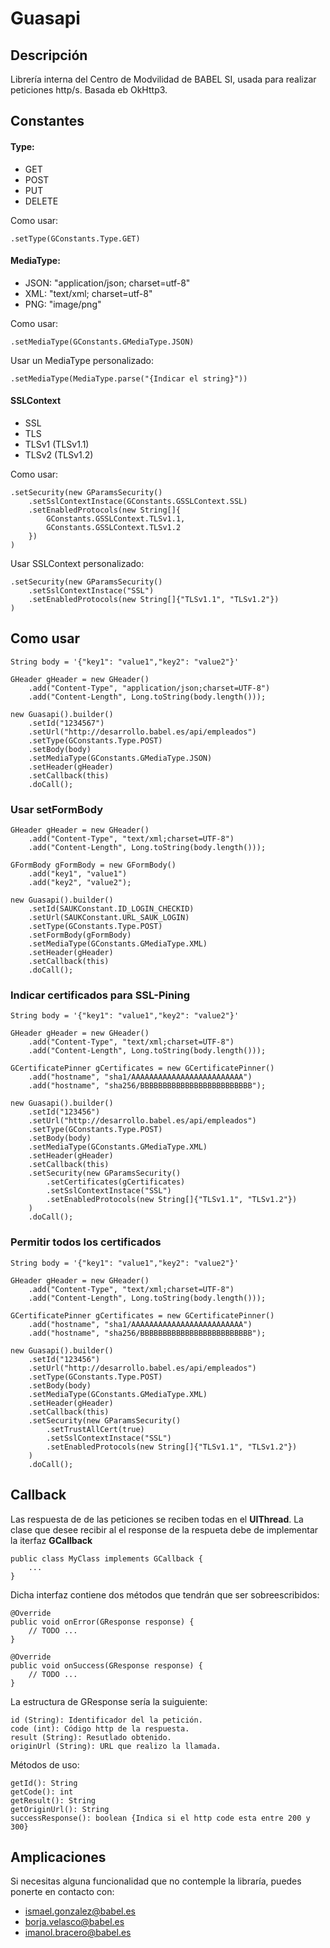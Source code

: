 # Guasapi

## Descripción
Librería interna del Centro de Modvilidad de BABEL SI, usada para realizar peticiones http/s. Basada eb OkHttp3.

## Constantes

#### Type:
* GET
* POST
* PUT
* DELETE

Como usar: 

```
.setType(GConstants.Type.GET)
```
#### MediaType:
* JSON: "application/json; charset=utf-8"
* XML: "text/xml; charset=utf-8"
* PNG: "image/png"

Como usar:

```
.setMediaType(GConstants.GMediaType.JSON)
```

Usar un MediaType personalizado:

```
.setMediaType(MediaType.parse("{Indicar el string}"))
```

#### SSLContext
* SSL
* TLS
* TLSv1 (TLSv1.1)
* TLSv2 (TLSv1.2)

Como usar:

```
.setSecurity(new GParamsSecurity()
    .setSslContextInstace(GConstants.GSSLContext.SSL)
    .setEnabledProtocols(new String[]{
	    GConstants.GSSLContext.TLSv1.1, 
	    GConstants.GSSLContext.TLSv1.2
    })
)
```

Usar SSLContext personalizado:

```
.setSecurity(new GParamsSecurity()
    .setSslContextInstace("SSL")
    .setEnabledProtocols(new String[]{"TLSv1.1", "TLSv1.2"})
)
```

## Como usar

```
String body = '{"key1": "value1","key2": "value2"}'

GHeader gHeader = new GHeader()
    .add("Content-Type", "application/json;charset=UTF-8")
    .add("Content-Length", Long.toString(body.length()));

new Guasapi().builder()
    .setId("1234567")
    .setUrl("http://desarrollo.babel.es/api/empleados")
    .setType(GConstants.Type.POST)
    .setBody(body)
    .setMediaType(GConstants.GMediaType.JSON)
    .setHeader(gHeader)
    .setCallback(this)
    .doCall();
```

### Usar setFormBody 

```
GHeader gHeader = new GHeader()
    .add("Content-Type", "text/xml;charset=UTF-8")
    .add("Content-Length", Long.toString(body.length()));

GFormBody gFormBody = new GFormBody()
    .add("key1", "value1")
    .add("key2", "value2");

new Guasapi().builder()
    .setId(SAUKConstant.ID_LOGIN_CHECKID)
    .setUrl(SAUKConstant.URL_SAUK_LOGIN)
    .setType(GConstants.Type.POST)
    .setFormBody(gFormBody)
    .setMediaType(GConstants.GMediaType.XML)
    .setHeader(gHeader)
    .setCallback(this)
    .doCall();
```

### Indicar certificados para SSL-Pining

```
String body = '{"key1": "value1","key2": "value2"}'

GHeader gHeader = new GHeader()
    .add("Content-Type", "text/xml;charset=UTF-8")
    .add("Content-Length", Long.toString(body.length()));

GCertificatePinner gCertificates = new GCertificatePinner()
    .add("hostname", "sha1/AAAAAAAAAAAAAAAAAAAAAAAAA")
    .add("hostname", "sha256/BBBBBBBBBBBBBBBBBBBBBBBBB");

new Guasapi().builder()
    .setId("123456")
    .setUrl("http://desarrollo.babel.es/api/empleados")
    .setType(GConstants.Type.POST)
    .setBody(body)
    .setMediaType(GConstants.GMediaType.XML)
    .setHeader(gHeader)
    .setCallback(this)
    .setSecurity(new GParamsSecurity()
        .setCertificates(gCertificates)
        .setSslContextInstace("SSL")
        .setEnabledProtocols(new String[]{"TLSv1.1", "TLSv1.2"})
    )
    .doCall();
```

### Permitir todos los certificados
```
String body = '{"key1": "value1","key2": "value2"}'

GHeader gHeader = new GHeader()
    .add("Content-Type", "text/xml;charset=UTF-8")
    .add("Content-Length", Long.toString(body.length()));

GCertificatePinner gCertificates = new GCertificatePinner()
    .add("hostname", "sha1/AAAAAAAAAAAAAAAAAAAAAAAAA")
    .add("hostname", "sha256/BBBBBBBBBBBBBBBBBBBBBBBBB");

new Guasapi().builder()
    .setId("123456")
    .setUrl("http://desarrollo.babel.es/api/empleados")
    .setType(GConstants.Type.POST)
    .setBody(body)
    .setMediaType(GConstants.GMediaType.XML)
    .setHeader(gHeader)
    .setCallback(this)
    .setSecurity(new GParamsSecurity()
        .setTrustAllCert(true)
        .setSslContextInstace("SSL")
        .setEnabledProtocols(new String[]{"TLSv1.1", "TLSv1.2"})
    )
    .doCall();
```

## Callback
Las respuesta de de las peticiones se reciben todas en el **UIThread**. La clase que desee recibir al el response de la respueta debe de implementar la iterfaz **GCallback**

```
public class MyClass implements GCallback {
	...
}
```

Dicha interfaz contiene dos métodos que tendrán que ser sobreescribidos:

```
@Override
public void onError(GResponse response) {
    // TODO ...
}

@Override
public void onSuccess(GResponse response) {
	// TODO ...
}
```

La estructura de GResponse sería la suiguiente:

```
id (String): Identificador del la petición.
code (int): Código http de la respuesta.
result (String): Resutlado obtenido.
originUrl (String): URL que realizo la llamada.
```

Métodos de uso:

```
getId(): String
getCode(): int
getResult(): String
getOriginUrl(): String
successResponse(): boolean {Indica si el http code esta entre 200 y 300}
```

## Amplicaciones

Si necesitas alguna funcionalidad que no contemple la libraría, puedes ponerte en contacto con:

* ismael.gonzalez@babel.es
* borja.velasco@babel.es
* imanol.bracero@babel.es